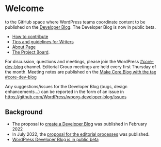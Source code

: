 # Welcome 

to the GitHub space where WordPress teams coordinate content to be published on the [Developer Blog](https://developer.wordpress.org/news/). The Developer Blog is now in public beta.

- [How to contribute](https://developer.wordpress.org/news/how-to-contribute/)
- [Tips and guidelines for Writers](https://developer.wordpress.org/news/tips-and-guidelines-for-writers/)
- [About Page](https://developer.wordpress.org/news/about/)
- [The Project Board](https://github.com/orgs/WordPress/projects/44/).

For discussion, questions and meetings, please join the WordPress [#core-dev-blog](https://wordpress.slack.com/archives/C03RL47B3S8) channel. Editorial Group meetings are held every first Thursday of the month. Meeting notes are published on the [Make Core Blog with the tag #core-dev-blog](https://make.wordpress.org/core/tag/core-dev-blog/)

Any suggestions/issues for the Developer Blog (bugs, design enhancements...) can be reported in the form of an issue in https://github.com/WordPress/wporg-developer-blog/issues

## Background

- The proposal to [create a Developer Blog](https://make.wordpress.org/core/2022/02/25/proposal-to-start-a-news-blog-on-developer-wordpress-org/) was published in February 2022
- In July 2022, the [proposal for the editorial processes](https://make.wordpress.org/core/2022/07/06/proposed-editorial-process-for-the-new-developer-blog/) was published. 
- [WordPress Developer Blog is in public beta](https://make.wordpress.org/core/2022/11/21/wordpress-developer-blog-is-in-public-beta/)
